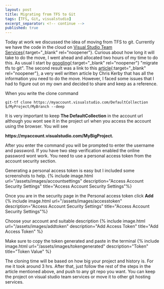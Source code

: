 ```yaml
---
layout: post
title: Migrating from TFS to Git
tags: [TFS, Git, visualstudio]
excerpt_separator: <!-- continue -->
published: true
---
```


Today at work we discussed the idea of moving from TFS to git. Currently we have the code in the cloud on [Visual Studio Team Services](https://www.visualstudio.com/vso/){:target="_blank" rel="noopener"}. Curious about how long it will take to do the move, I went ahead and allocated two hours of my time to do this. As usual I start by [googling](https://www.google.ca/search?q=migrate+tfs+to+git){:target="_blank" rel="noopener"} "migrate tfs to git". The second result was a link to this [article](https://chriskirby.net/blog/migrate-an-existing-project-from-tfs-to-github-with-changeset-history-intact){:target="_blank" rel="noopener"}, a
very well written article by Chris Kerby that has all the information you need to do the move. However, I faced some issues that I had to figure out on my own and decided to share and keep as a reference.

When you write the clone command


```shell
git-tf clone https://myaccount.visualstudio.com/DefaultCollection $/MyProject/MyBranch --deep
```
<!-- continue -->
It is very important to keep **The DefaultCollection** in the account url although you wont see it in the project url when you access the account using the browser.
You will see

<p class="word-nowrap">
<strong>https://myaccount.visualstudio.com/MyBigProject.</strong>
</p>

After you enter the command you will be prompted to enter the username and password. If you have two step verification enabled the online password wont work. You need to use a personal access token from the account security section.

Generating a personal access token is easy but I included some screenshots to help.
{% include image.html url="/assets/images/accountsettings" description="Access Account Security Settings" title="Access Account Security Settings"%}

Once you are in the security page in the Personal access token click **Add**
{% include image.html url="/assets/images/accesstoken" description="Access Account Security Settings" title="Access Account Security Settings"%}

Choose your account and suitable description
{% include image.html url="/assets/images/addtoken" description="Add Access Token" title="Add Access Token" %}

Make sure to copy the token generated and paste in the terminal
{% include image.html url="/assets/images/tokengenerated" description="Token" title="Token Value" %}

The cloning time will be based on how big your project and history is. For me it took around 3 hrs. After that, just follow the rest of the steps in the article mentioned above, and push to any git repo you want. You can keep the project on visual studio team services or move it to other git hosting services.
